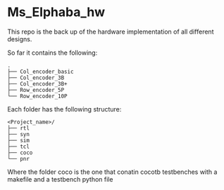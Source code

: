 # Ms_Elphaba_hw
This repo is the back up of the hardware implementation of all different designs.

So far it contains the following:

```text
.
├── Col_encoder_basic
├── Col_encoder_3B
├── Col_encoder_3B+
├── Row_encoder_5P
└── Row_encoder_10P
```

Each folder has the following structure:

```text
<Project_name>/
├── rtl
├── syn
├── sim
├── tcl
├── coco
└── pnr
```
Where the folder coco is the one that conatin cocotb testbenches with a makefile and a testbench python file